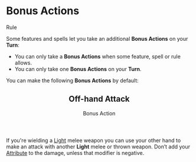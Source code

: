 # Bonus Actions

Rule

Some features and spells let you take an additional **Bonus Actions** on your **Turn**:

  + You can only take a **Bonus Actions** when some feature, spell or rule allows.
  + You can only take one **Bonus Actions** on your **Turn**.

You can make the following **Bonus Actions** by default:

<section class="small summaries">

<section class="summary">

<header>

## Off-hand Attack

Bonus Action

</header>

If you're wielding a [Light](pages/combat/attacks.md?id=describing-attacks) melee weapon you can use your other hand to make an attack with another **Light** melee or thrown weapon. Don’t add your [Attribute](../pages/characters/attributes.md) to the damage, unless that modifier is negative.

</section>

</section>
